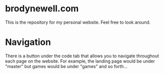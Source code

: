 # brodynewell.com
This is the repository for my personal website. Feel free to look around.
# Navigation
There is a button under the code tab that allows you to navigate throughout each page on the website. For example, the landing page would be under "master" but games would be under "games" and so forth...
